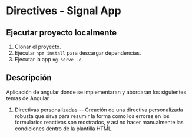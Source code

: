 
# Directives - Signal App

## Ejecutar proyecto localmente

1. Clonar el proyecto.
2. Ejecutar ```npm install``` para descargar dependencias.
3. Ejecutar la app ```ng serve -o```.

## Descripción

Aplicación de angular donde se implementaran y abordaran los siguientes temas de Angular.

1. Directivas personalizadas -- Creación de una directiva personalizada robusta que sirva para resumir la forma como los errores en los formularios reactivos son mostrados, y asi no hacer manualmente las condiciones dentro de la plantilla HTML.

